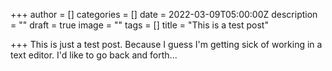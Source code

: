 +++
author = []
categories = []
date = 2022-03-09T05:00:00Z
description = ""
draft = true
image = ""
tags = []
title = "This is a test post"

+++
This is just a test post. Because I guess I'm getting sick of working in a text editor. I'd like to go back and forth... 